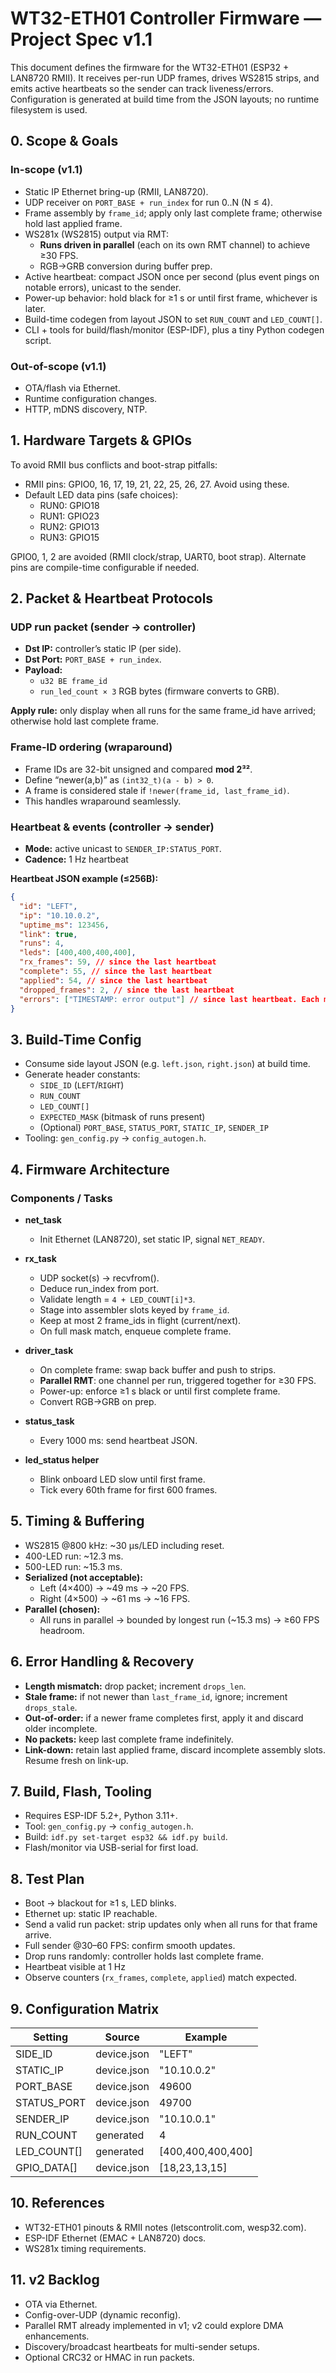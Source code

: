 # WT32-ETH01 Controller Firmware — Project Spec v1.1

This document defines the firmware for the WT32-ETH01 (ESP32 + LAN8720 RMII). It receives per-run UDP frames, drives WS2815 strips, and emits active heartbeats so the sender can track liveness/errors. Configuration is generated at build time from the JSON layouts; no runtime filesystem is used.



## 0. Scope & Goals

### In-scope (v1.1)
- Static IP Ethernet bring-up (RMII, LAN8720).
- UDP receiver on `PORT_BASE + run_index` for run 0..N (N ≤ 4).
- Frame assembly by `frame_id`; apply only last complete frame; otherwise hold last applied frame.
- WS281x (WS2815) output via RMT:
  - **Runs driven in parallel** (each on its own RMT channel) to achieve ≥30 FPS.
  - RGB→GRB conversion during buffer prep.
- Active heartbeat: compact JSON once per second (plus event pings on notable errors), unicast to the sender.
- Power-up behavior: hold black for ≥1 s or until first frame, whichever is later.
- Build-time codegen from layout JSON to set `RUN_COUNT` and `LED_COUNT[]`.
- CLI + tools for build/flash/monitor (ESP-IDF), plus a tiny Python codegen script.

### Out-of-scope (v1.1)
- OTA/flash via Ethernet.
- Runtime configuration changes.
- HTTP, mDNS discovery, NTP.



## 1. Hardware Targets & GPIOs

To avoid RMII bus conflicts and boot-strap pitfalls:

- RMII pins: GPIO0, 16, 17, 19, 21, 22, 25, 26, 27. Avoid using these.
- Default LED data pins (safe choices):
  - RUN0: GPIO18
  - RUN1: GPIO23
  - RUN2: GPIO13
  - RUN3: GPIO15

GPIO0, 1, 2 are avoided (RMII clock/strap, UART0, boot strap). Alternate pins are compile-time configurable if needed.



## 2. Packet & Heartbeat Protocols

### UDP run packet (sender → controller)
- **Dst IP:** controller’s static IP (per side).  
- **Dst Port:** `PORT_BASE + run_index`.  
- **Payload:**  
  - `u32 BE frame_id`  
  - `run_led_count × 3` RGB bytes (firmware converts to GRB).  

**Apply rule:** only display when all runs for the same frame_id have arrived; otherwise hold last complete frame.

### Frame-ID ordering (wraparound)
- Frame IDs are 32-bit unsigned and compared **mod 2³²**.  
- Define “newer(a,b)” as `(int32_t)(a - b) > 0`.  
- A frame is considered stale if `!newer(frame_id, last_frame_id)`.  
- This handles wraparound seamlessly.

### Heartbeat & events (controller → sender)
- **Mode:** active unicast to `SENDER_IP:STATUS_PORT`.  
- **Cadence:** 1 Hz heartbeat

**Heartbeat JSON example (≤256B):**
```json
{
  "id": "LEFT",
  "ip": "10.10.0.2",
  "uptime_ms": 123456,
  "link": true,
  "runs": 4,
  "leds": [400,400,400,400],
  "rx_frames": 59, // since the last heartbeat
  "complete": 55, // since the last heartbeat
  "applied": 54, // since the last heartbeat
  "dropped_frames": 2, // since the last heartbeat
  "errors": ["TIMESTAMP: error output"] // since last heartbeat. Each message truncated to 600 chars.
}
```

## 3. Build-Time Config

- Consume side layout JSON (e.g. `left.json`, `right.json`) at build time.  
- Generate header constants:
  - `SIDE_ID` (`LEFT`/`RIGHT`)  
  - `RUN_COUNT`  
  - `LED_COUNT[]`  
  - `EXPECTED_MASK` (bitmask of runs present)  
  - (Optional) `PORT_BASE`, `STATUS_PORT`, `STATIC_IP`, `SENDER_IP`  
- Tooling: `gen_config.py` → `config_autogen.h`.



## 4. Firmware Architecture

### Components / Tasks
- **net_task**  
  - Init Ethernet (LAN8720), set static IP, signal `NET_READY`.

- **rx_task**  
  - UDP socket(s) → recvfrom().  
  - Deduce run_index from port.  
  - Validate length = `4 + LED_COUNT[i]*3`.  
  - Stage into assembler slots keyed by `frame_id`.  
  - Keep at most 2 frame_ids in flight (current/next).  
  - On full mask match, enqueue complete frame.

- **driver_task**  
  - On complete frame: swap back buffer and push to strips.  
  - **Parallel RMT**: one channel per run, triggered together for ≥30 FPS.  
  - Power-up: enforce ≥1 s black or until first complete frame.  
  - Convert RGB→GRB on prep.

- **status_task**  
  - Every 1000 ms: send heartbeat JSON.

- **led_status helper**  
  - Blink onboard LED slow until first frame.  
  - Tick every 60th frame for first 600 frames.



## 5. Timing & Buffering

- WS2815 @800 kHz: ~30 µs/LED including reset.  
- 400-LED run: ~12.3 ms.  
- 500-LED run: ~15.3 ms.  
- **Serialized (not acceptable):**
  - Left (4×400) → ~49 ms → ~20 FPS.
  - Right (4×500) → ~61 ms → ~16 FPS.
- **Parallel (chosen):**
  - All runs in parallel → bounded by longest run (~15.3 ms) → ≥60 FPS headroom.  



## 6. Error Handling & Recovery

- **Length mismatch:** drop packet; increment `drops_len`.  
- **Stale frame:** if not newer than `last_frame_id`, ignore; increment `drops_stale`.  
- **Out-of-order:** if a newer frame completes first, apply it and discard older incomplete.  
- **No packets:** keep last complete frame indefinitely.  
- **Link-down:** retain last applied frame, discard incomplete assembly slots. Resume fresh on link-up.



## 7. Build, Flash, Tooling

- Requires ESP-IDF 5.2+, Python 3.11+.  
- Tool: `gen_config.py` → `config_autogen.h`.  
- Build: `idf.py set-target esp32 && idf.py build`.  
- Flash/monitor via USB-serial for first load.  



## 8. Test Plan

- Boot → blackout for ≥1 s, LED blinks.  
- Ethernet up: static IP reachable.  
- Send a valid run packet: strip updates only when all runs for that frame arrive.  
- Full sender @30–60 FPS: confirm smooth updates.  
- Drop runs randomly: controller holds last complete frame.  
- Heartbeat visible at 1 Hz 
- Observe counters (`rx_frames`, `complete`, `applied`) match expected.



## 9. Configuration Matrix

| Setting       | Source             | Example       |
|---------------|-------------------|---------------|
| SIDE_ID       | device.json        | "LEFT"        |
| STATIC_IP     | device.json        | "10.10.0.2"   |
| PORT_BASE     | device.json        | 49600         |
| STATUS_PORT   | device.json        | 49700         |
| SENDER_IP     | device.json        | "10.10.0.1"   |
| RUN_COUNT     | generated          | 4             |
| LED_COUNT[]   | generated          | [400,400,400,400] |
| GPIO_DATA[]   | device.json        | [18,23,13,15] |



## 10. References

- WT32-ETH01 pinouts & RMII notes (letscontrolit.com, wesp32.com).  
- ESP-IDF Ethernet (EMAC + LAN8720) docs.  
- WS281x timing requirements.  



## 11. v2 Backlog

- OTA via Ethernet.  
- Config-over-UDP (dynamic reconfig).  
- Parallel RMT already implemented in v1; v2 could explore DMA enhancements.  
- Discovery/broadcast heartbeats for multi-sender setups.  
- Optional CRC32 or HMAC in run packets.
